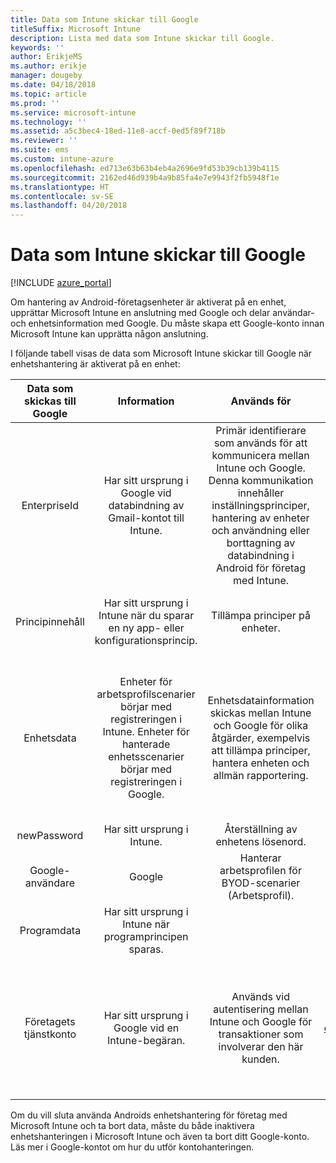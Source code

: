 ```yaml
---
title: Data som Intune skickar till Google
titleSuffix: Microsoft Intune
description: Lista med data som Intune skickar till Google.
keywords: ''
author: ErikjeMS
ms.author: erikje
manager: dougeby
ms.date: 04/18/2018
ms.topic: article
ms.prod: ''
ms.service: microsoft-intune
ms.technology: ''
ms.assetid: a5c3bec4-18ed-11e8-accf-0ed5f89f718b
ms.reviewer: ''
ms.suite: ems
ms.custom: intune-azure
ms.openlocfilehash: ed713e63b63b4eb4a2696e9fd53b39cb139b4115
ms.sourcegitcommit: 2162ed46d939b4a9b85fa4e7e9943f2fb5948f1e
ms.translationtype: HT
ms.contentlocale: sv-SE
ms.lasthandoff: 04/20/2018
---
```

# <a name="data-intune-sends-to-google"></a>Data som Intune skickar till Google

[!INCLUDE [azure_portal](./includes/azure_portal.md)]

Om hantering av Android-företagsenheter är aktiverat på en enhet, upprättar Microsoft Intune en anslutning med Google och delar användar- och enhetsinformation med Google. Du måste skapa ett Google-konto innan Microsoft Intune kan upprätta någon anslutning.

I följande tabell visas de data som Microsoft Intune skickar till Google när enhetshantering är aktiverat på en enhet:


| Data som skickas till Google | Information | Används för | Exempel |
|:---:|:---:|:---:|:---:|
| EnterpriseId | Har sitt ursprung i Google vid databindning av Gmail-kontot till Intune. | Primär identifierare som används för att kommunicera mellan Intune och Google.  Denna kommunikation innehåller inställningsprinciper, hantering av enheter och användning eller borttagning av databindning i Android för företag med Intune. | Unik identifierare, exempel på format: LC04eik8a6 |
| Principinnehåll | Har sitt ursprung i Intune när du sparar en ny app- eller konfigurationsprincip. | Tillämpa principer på enheter. | Detta är en samling med alla konfigurerade inställningar för en program- eller konfigurationsprincip. Den kan innehålla kundinformation som anges som en del av en princip, till exempel nätverksnamn, programnamn och appspecifika inställningar. |
| Enhetsdata | Enheter för arbetsprofilscenarier börjar med registreringen i Intune. Enheter för hanterade enhetsscenarier börjar med registreringen i Google. | Enhetsdatainformation skickas mellan Intune och Google för olika åtgärder, exempelvis att tillämpa principer, hantera enheten och allmän rapportering. | **Unik identifierare som motsvarar enhetsnamnet.** Exempel: enterprises/LC04ebru7b/devices/3592d971168f9ae4<br>**Unik identifierare som motsvarar användarnamnet.** Exempel: Enterprises/LC04ebru7b/users/116838519924207449711<br>**Enhetstillstånd.** Exempel: Aktiv, inaktiverad, etablering.<br>**Kompatibilitetstillstånd.** Exempel: Inställningen stöds inte, obligatoriska appar saknas<br>**Programvaruinformation.** Exempel: programvaruversioner och korrigeringsnivå.<br>**Nätverksinformation.** Exempel: IMEI, MEID, WifiMacAddress<br>**Enhetsinställningar.** Exempel: Information om krypteringsnivåer och om enheten tillåter okända appar.<br> Nedan visas ett exempel på ett JSON-meddelande. |
| newPassword | Har sitt ursprung i Intune. | Återställning av enhetens lösenord. | Sträng som motsvarar nytt lösenord. |
| Google-användare | Google | Hanterar arbetsprofilen för BYOD-scenarier (Arbetsprofil). | Unik identifierare som motsvarar det länkade Gmail-kontot. Exempel: 114223373813435875042 |
| Programdata | Har sitt ursprung i Intune när programprincipen sparas. |  | Programmets namnsträng. Exempel: app:com.microsoft.windowsintune.companyportal |
| Företagets tjänstkonto | Har sitt ursprung i Google vid en Intune-begäran. | Används vid autentisering mellan Intune och Google för transaktioner som involverar den här kunden. | Det finns flera delar:<br> **Företags-ID**: Beskrevs tidigare.<br>**UPN**: Genererad UPN som används vid autentisering för kunds räkning.<br>Exempel: w49d77900526190e26708c31c9e8a0@pfwp-commicrosoftonedfmdm2.google.com.iam.gserviceaccount.com<br>**Nyckel**: Base64-kodad blob som används i autentiseringsbegäranden och lagras krypterad i tjänsten. Blobben ser ut så här:<br> Unik identifierare som motsvarar kundnyckeln<br>Exempel: a70d4d53eefbd781ce7ad6a6495c65eb15e74f1f |


Om du vill sluta använda Androids enhetshantering för företag med Microsoft Intune och ta bort data, måste du både inaktivera enhetshanteringen i Microsoft Intune och även ta bort ditt Google-konto. Läs mer i Google-kontot om hur du utför kontohanteringen.



